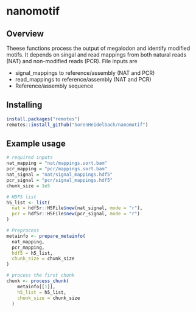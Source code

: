 # nanomotif

## Overview

Theese functions process the output of megalodon and identify modified motifs. 
It depends on singal and read mappings from both natural reads (NAT) and non-modified reads (PCR).
File inputs are 

- signal_mappings to reference/assembly (NAT and PCR)
- read_mappings to reference/assembly (NAT and PCR)
- Reference/assembly sequence

## Installing

```r
install.packages("remotes")
remotes::install_github("SorenHeidelbach/nanomotif")
```


## Example usage

```r
# required inputs
nat_mapping = "nat/mappings.sort.bam"
pcr_mapping = "pcr/mappings.sort.bam"
nat_signal = "nat/signal_mappings.hdf5"
pcr_signal = "pcr/signal_mappings.hdf5"
chunk_size = 1e5

# HDF5 list
h5_list <- list(
  nat = hdf5r::H5File$new(nat_signal, mode = "r"),
  pcr = hdf5r::H5File$new(pcr_signal, mode = "r")
)

# Preprocess
metainfo <- prepare_metainfo(
  nat_mapping,
  pcr_mapping,
  hdf5 = h5_list,
  chunk_size = chunk_size
)

# process the first chunk
chunk <- process_chunk(
    metainfo[[1]],
    h5_list = h5_list,
    chunk_size = chunk_size
  )
```
